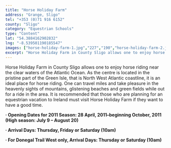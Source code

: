 ```yaml
---
title: "Horse Holiday Farm"
address: "Grange, Sligo"
tel: "+353 (0)71 916 6152"
county: "Sligo"
category: "Equestrian Schools"
type: "Content"
lat: "54.3884162902832"
lng: "-8.539501190185547"
images: ["horse-holiday-farm-1.jpg","227","190","horse-holiday-farm-2.jpg","227","154","horse-holiday-farm-4.jpg","147","120"]
excerpt: "Horse Holiday Farm in County Sligo allows one to enjoy horse riding near the clear waters of the Atlantic Ocean. As the centre is located in the prist..."
---
```

<p>Horse Holiday Farm in County Sligo allows one to enjoy horse riding near the clear waters of the Atlantic Ocean. As the centre is located in the pristine part of the Green Isle, that is North West Atlantic coastline, it is an ideal place for horse riding. One can travel miles and take pleasure in the heavenly sights of mountains, glistening beaches and green fields while out for a ride in the area. It is recommended that those who are planning for an equestrian vacation to Ireland must visit Horse Holiday Farm if they want to have a good time.</p>  
    <p><strong>&middot;         </strong><strong>Opening Dates for 2011 Season: 28 April, 2011&ndash;beginning October, 2011 (High season: July 9 &ndash; August 20) </strong></p> 
    <p><strong>&middot;         </strong><strong>Arrival Days: Thursday, Friday or Saturday (10am)</strong></p> 
    <p><strong>&middot;         </strong><strong>For Donegal Trail West only, Arrival Days: Thursday or Saturday (10am)</strong></p>